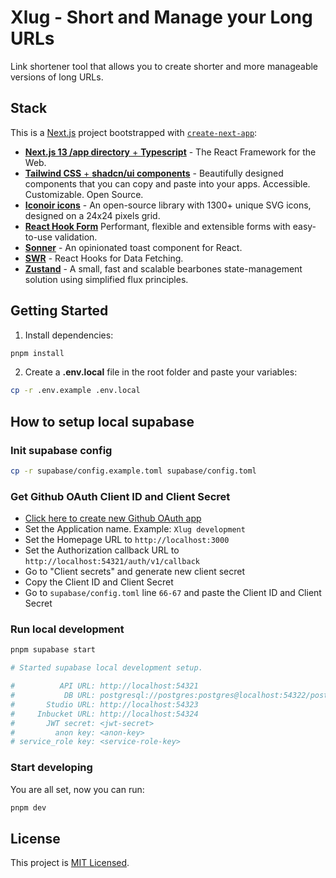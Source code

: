 # Xlug - Short and Manage your Long URLs

Link shortener tool that allows you to create shorter and more manageable versions of long URLs.

## Stack

This is a [Next.js](https://nextjs.org/) project bootstrapped with [`create-next-app`](https://github.com/vercel/next.js/tree/canary/packages/create-next-app):

- [**Next.js 13 /app directory** + **Typescript**](https://nextjs.org) - The React Framework for the Web.
- [**Tailwind CSS** + **shadcn/ui components**](https://ui.shadcn.com) - Beautifully designed components that you can copy and paste into your apps. Accessible. Customizable. Open Source.
- [**Iconoir icons**](https://iconoir.com) - An open-source library with 1300+ unique SVG icons, designed on a 24x24 pixels grid.
- [**React Hook Form**](https://react-hook-form.com) Performant, flexible and extensible forms with easy-to-use validation.
- [**Sonner**](https://sonner.emilkowal.ski) - An opinionated toast component for React.
- [**SWR**](https://swr.vercel.app) - React Hooks for Data Fetching.
- [**Zustand**](https://zustand-demo.pmnd.rs) - A small, fast and scalable bearbones state-management solution using simplified flux principles.

## Getting Started

1. Install dependencies:

```bash
pnpm install
```

2. Create a **.env.local** file in the root folder and paste your variables:

```bash
cp -r .env.example .env.local
```

## How to setup local supabase

### Init supabase config

```bash
cp -r supabase/config.example.toml supabase/config.toml
```

### Get Github OAuth Client ID and Client Secret

- [Click here to create new Github OAuth app](https://github.com/settings/applications/new)
- Set the Application name. Example: `Xlug development`
- Set the Homepage URL to `http://localhost:3000`
- Set the Authorization callback URL to `http://localhost:54321/auth/v1/callback`
- Go to "Client secrets" and generate new client secret
- Copy the Client ID and Client Secret
- Go to `supabase/config.toml` line `66-67` and paste the Client ID and Client Secret

### Run local development

```bash
pnpm supabase start

# Started supabase local development setup.

#          API URL: http://localhost:54321
#           DB URL: postgresql://postgres:postgres@localhost:54322/postgres
#       Studio URL: http://localhost:54323
#     Inbucket URL: http://localhost:54324
#       JWT secret: <jwt-secret>
#         anon key: <anon-key>
# service_role key: <service-role-key>
```

### Start developing

You are all set, now you can run:

```bash
pnpm dev
```

## License

This project is [MIT Licensed](./LICENSE).
